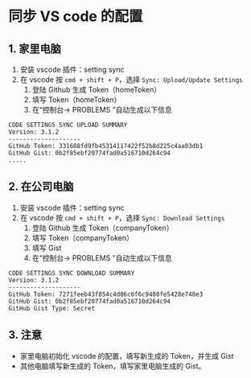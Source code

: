 # 同步 VS code 的配置

## 1. 家里电脑

1. 安装 vscode 插件：setting sync
2. 在 vscode 按 `cmd + shift + P`，选择 `Sync: Upload/Update Settings`
    1. 登陆 Github 生成 Token（homeToken）
    2. 填写 Token（homeToken）
    3. 在“控制台-> PROBLEMS ”自动生成以下信息

```text
CODE SETTINGS SYNC UPLOAD SUMMARY
Version: 3.1.2
--------------------
GitHub Token: 331688fd9fb45314117422f52b8d225c4aa03db1
GitHub Gist: 0b2f85ebf20774fad0a516710d264c94
.....
```

## 2. 在公司电脑

1. 安装 vscode 插件：setting sync
2. 在 vscode 按 `cmd + shift + P`，选择 `Sync: Download Settings`
    1. 登陆 Github 生成 Token（companyToken）
    2. 填写 Token（companyToken）
    3. 填写 Gist
    4. 在“控制台-> PROBLEMS ”自动生成以下信息

```text
CODE SETTINGS SYNC DOWNLOAD SUMMARY
Version: 3.1.2
--------------------
GitHub Token: 7271feeb43f854c4d86c6f6c9480fe5428e748e3
GitHub Gist: 0b2f85ebf20774fad0a516710d264c94
GitHub Gist Type: Secret
```

## 3. 注意

* 家里电脑初始化 vscode 的配置，填写新生成的 Token，并生成 Gist
* 其他电脑填写新生成的 Token，填写家里电脑生成的 Gist。